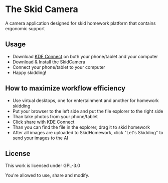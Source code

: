 # The Skid Camera

A camera application designed for skid homework platform that contains ergonomic support

## Usage

- Download [KDE Connect](https://kdeconnect.kde.org/download.html) on both your phone/tablet and your computer
- Download & Install the SkidCamera
- Connect your phone/tablet to your computer
- Happy skidding!

## How to maximize workflow efficiency

- Use virtual desktops, one for entertainment and another for homework skidding
- Put your browser to the left side and put the file explorer to the right side
- Than take photos from your phone/tablet
- Click share with KDE Connect
- Than you can find the file in the explorer, drag it to skid homework
- After all images are uploaded to SkidHomework, click "Let's Skidding" to send your images to the AI

## License

This work is licensed under GPL-3.0

You're allowed to use, share and modify.
